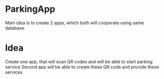 # ParkingApp
Main idea is to create 2 apps, which both will cooperate using same database.

# Idea
Create one app, that will scan QR codes and will be able to start parking service
Second app will be able to create these QR code and provide these services
